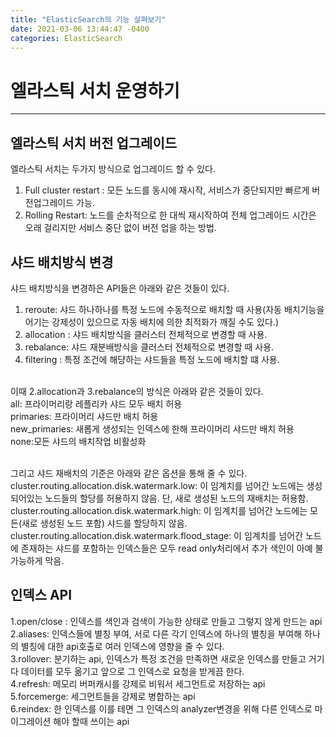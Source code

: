 ```yaml
---
title: "ElasticSearch의 기능 살펴보기"
date: 2021-03-06 13:44:47 -0400
categories: ElasticSearch
---
```

# 엘라스틱 서치 운영하기
---
## 엘라스틱 서치 버전 업그레이드

엘라스틱 서치는 두가지 방식으로 업그레이드 할 수 있다.<br>
1. Full cluster restart : 모든 노드를 동시에 재시작, 서비스가 중단되지만 빠르게 버전업그레이드 가능. <br>
2. Rolling Restart: 노드를 순차적으로 한 대씩 재시작하여 전체 업그레이드 시간은 오래 걸리지만 서비스 중단 없이 버전 업을 하는 방법. <br>

## 샤드 배치방식 변경

샤드 배치방식을 변경하은 API들은 아래와 같은 것들이 있다.<br>
1. reroute: 샤드 하나하나를 특정 노드에 수동적으로 배치할 때 사용(자동 배치기능을 어기는 강제성이 있으므로 자동 배치에 의한 최적화가 깨질 수도 있다.) <br>
2. allocation : 샤드 배치방식을 클러스터 전체적으로 변경할 때 사용. <br>
3. rebalance: 샤드 재분배방식을 클러스터 전체적으로 변경할 때 사용. <br>
4. filtering : 특정 조건에 해댱하는 샤드들을 특정 노드에 배치할 떄 사용. <br><br>

이때 2.allocation과 3.rebalance의 방식은 아래와 같은 것들이 있다. <br>
all: 프라이머리랑 레플리카 샤드 모두 배치 허용<br>
primaries: 프라이머리 샤드만 배치 허용<br>
new_primaries: 새롭게 생성되는 인덱스에 한해 프라이머리 샤드만 배치 허용<br>
none:모든 샤드의 배치작업 비활성화<br><br>

그리고 샤드 재배치의 기준은 아래와 같은 옵션을 통해 줄 수 있다.<br>
cluster.routing.allocation.disk.watermark.low: 이 임계치를 넘어간 노드에는 생성되어있는 노드들의 할당를 허용하지 않음. 단, 새로 생성된 노드의 재배치는 허용함.<br>
cluster.routing.allocation.disk.watermark.high: 이 임계치를 넘어간 노드에는 모든(새로 생성된 노드 포함) 샤드를 할당하지 않음.<br>
cluster.routing.allocation.disk.watermark.flood_stage: 이 임계치를 넘어간 노드에 존재하는 샤드를 포함하는 인덱스들은 모두 read only처리에서 추가 색인이 아예 불가능하게 막음.<br>

## 인덱스 API

1.open/close : 인덱스를 색인과 검색이 가능한 상태로 만들고 그렇지 않게 만드는 api <br>
2.aliases: 인덱스들에 별칭 부여, 서로 다른 각기 인덱스에 하나의 별칭을 부여해 하나의 별칭에 대한 api호출로 여러 인덱스에 영향을 줄 수 있다. <br>
3.rollover: 분기하는 api, 인덱스가 특정 조건을 만족하면 새로운 인덱스를 만들고 거기다 데이터를 모두 옮기고 앞으로 그 인덱스로 요청을 받게끔 한다. <br>
4.refresh: 메모리 버퍼캐시를 강제로 비워서 세그먼트로 저장하는 api <br>
5.forcemerge: 세그먼트들을 강제로 병합하는 api <br>
6.reindex: 한 인덱스를 이를 테면 그 인덱스의 analyzer변경을 위해 다른 인덱스로 마이그레이션 해야 할때 쓰이는 api<br><br>
